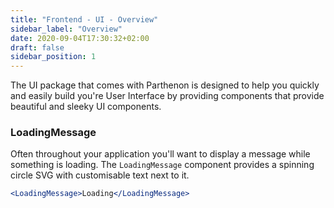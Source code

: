 ```yaml
---
title: "Frontend - UI - Overview"
sidebar_label: "Overview"
date: 2020-09-04T17:30:32+02:00
draft: false
sidebar_position: 1
---
```

The UI package that comes with Parthenon is designed to help you quickly and easily build you're User Interface by providing components that provide beautiful and sleeky UI components.

### LoadingMessage

Often throughout your application you'll want to display a message while something is loading. The `LoadingMessage` component provides a spinning circle SVG with customisable text next to it.

```jsx
<LoadingMessage>Loading</LoadingMessage>
```
